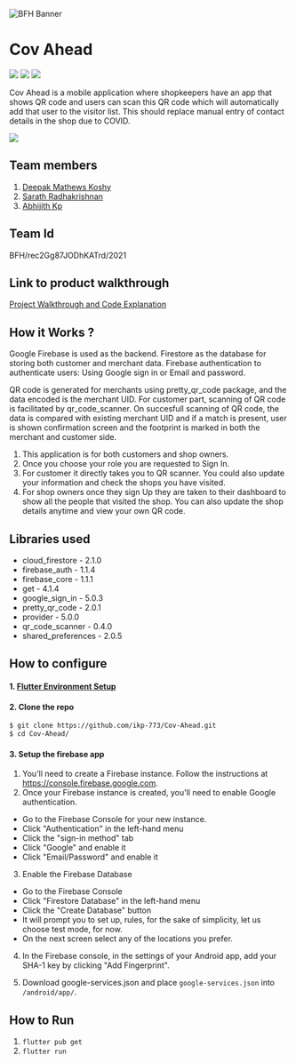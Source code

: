 ![BFH Banner](https://trello-attachments.s3.amazonaws.com/542e9c6316504d5797afbfb9/542e9c6316504d5797afbfc1/39dee8d993841943b5723510ce663233/Frame_19.png)
# Cov Ahead

![](https://img.shields.io/github/contributors/ikp-773/Cov-Ahead?style=for-the-badge) 
![](https://img.shields.io/github/languages/top/ikp-773/Cov-Ahead?style=for-the-badge) 
![](https://img.shields.io/github/languages/code-size/ikp-773/Cov-Ahead?color=orange&style=for-the-badge) 

Cov Ahead is a mobile application where shopkeepers have an app that shows QR code and users can scan this QR code which will automatically add that user to the visitor list. This should replace manual entry of contact details in the shop due to COVID. 

[![](https://img.shields.io/badge/APK-Cov%20Ahead-brightgreen?color=purple&style=for-the-badge)]( http://bit.ly/Cov-Ahead)

## Team members
1. [Deepak Mathews Koshy](https://github.com/deepakmkoshy)
2. [Sarath Radhakrishnan
](https://github.com/sarathradhakrishnan)
3. [Abhijith Kp](https://github.com/ikp-773)
## Team Id
 BFH/rec2Gg87JODhKATrd/2021
## Link to product walkthrough

[Project Walkthrough and Code Explanation](https://drive.google.com/file/d/1OithQH27MtdlVbcdTT7XVf-w-Pw7sG4E/view?usp=sharing)

## How it Works ?

Google Firebase is used as the backend. Firestore as the database for storing both customer and merchant data. Firebase authentication to authenticate users: Using Google sign in or Email and password.

QR code is generated for merchants using pretty_qr_code package, and the data encoded is the merchant UID. For customer part, scanning of QR code is facilitated by qr_code_scanner. On succesfull scanning of QR code, the data is compared with existing merchant UID and if a match is present, user is shown confirmation screen and the footprint is marked in both the merchant and customer side.

1. This application is for both customers and shop owners.
2. Once you choose your role you are requested to Sign In. 
3. For customer it directly takes you to QR scanner. You could also update your information and check the shops you have visited.
4. For shop owners once they sign Up they are taken to their dashboard to show all the people that visited the shop. You can also update the shop details anytime and view your own QR code.

## Libraries used
- cloud_firestore -  2.1.0
- firebase_auth - 1.1.4
- firebase_core - 1.1.1
- get - 4.1.4
- google_sign_in - 5.0.3
- pretty_qr_code - 2.0.1
- provider - 5.0.0
- qr_code_scanner - 0.4.0
- shared_preferences - 2.0.5

## How to configure

#### 1. [Flutter Environment Setup](https://flutter.dev/docs/get-started/install)

#### 2. Clone the repo

```sh
$ git clone https://github.com/ikp-773/Cov-Ahead.git
$ cd Cov-Ahead/
```

#### 3. Setup the firebase app

1. You'll need to create a Firebase instance. Follow the instructions at https://console.firebase.google.com.
2. Once your Firebase instance is created, you'll need to enable Google authentication.

* Go to the Firebase Console for your new instance.
* Click "Authentication" in the left-hand menu
* Click the "sign-in method" tab
* Click "Google" and enable it
* Click "Email/Password" and enable it

3. Enable the Firebase Database
* Go to the Firebase Console
* Click "Firestore Database" in the left-hand menu
* Click the "Create Database" button
* It will prompt you to set up, rules, for the sake of simplicity, let us choose test mode, for now.
* On the next screen select any of the locations you prefer.

4. In the Firebase console, in the settings of your Android app, add your SHA-1 key by clicking "Add Fingerprint".

5. Download google-services.json and place `google-services.json` into `/android/app/`.

## How to Run

1. `flutter pub get`
2. `flutter run`
